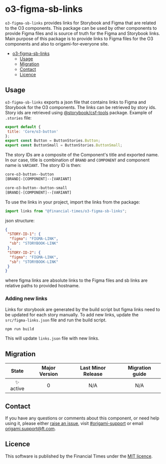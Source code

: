 # o3-figma-sb-links

`o3-figma-sb-links` provides links for Storybook and Figma that are related to the O3 components. This package can be used by other components to provide Figma files and is source of truth for the Figma and Storybook links. Main purpose of this package is to provide links to Figma files for the O3 components and also to origami-for-everyone site.

- [o3-figma-sb-links](#o3-figma-sb-links)
  - [Usage](#usage)
  - [Migration](#migration)
  - [Contact](#contact)
  - [Licence](#licence)

## Usage

`o3-figma-sb-links` exports a json file that contains links to Figma and Storybook for the O3 components. The links can be retrieved by story ids. Story ids are retrieved using [@storybook/csf-tools](https://www.npmjs.com/package/@storybook/csf-tools) package. Example of `.stories` file:

```jsx
export default {
 title: 'Core/o3-button'
};
export const Button = ButtonStories.Button;
export const ButtonSmall = ButtonStories.ButtonSmall;
```

The story IDs are a composite of the Component's title and exported name. In our case, title is combination of `BRAND` and `COMPONENT` and component name is `VARIANT`. The story ID is then:

```txt
core-o3-button--button
[BRAND]-[COMPONENT]--[VARIANT]

core-o3-button--button-small
[BRAND]-[COMPONENT]--[VARIANT]

```

To use the links in your project, import the links from the package:

```js
import links from "@financial-times/o3-figma-sb-links";
```

json structure:

```json
{
 "STORY-ID-1": {
  "figma": "FIGMA-LINK",
  "sb": "STORYBOOK-LINK"
 },
 "STORY-ID-2": {
  "figma": "FIGMA-LINK",
  "sb": "STORYBOOK-LINK"
 }
}
```

where figma links are absolute links to the Figma files and sb links are relative paths to provided hostname.

### Adding new links

Links for storybook are generated by the build script but figma links need to be updated for each story manually. To add new links, update the `src/figma-links.json` file and run the build script.

```bash
npm run build
```

This will update `links.json` file with new links.

## Migration

|   State   | Major Version | Last Minor Release | Migration guide |
| :-------: | :-----------: | :----------------: | :-------------: |
| ✨ active |       0       |        N/A         |       N/A       |

## Contact

If you have any questions or comments about this component, or need help using it, please either [raise an issue](https://github.com/Financial-Times/origami/issues/new?labels=o-buttons-experimental,components), visit [#origami-support](https://financialtimes.slack.com/messages/#origami-support/) or email [origami.support@ft.com](mailto:origami.support@ft.com).

## Licence

This software is published by the Financial Times under the [MIT licence](http://opensource.org/licenses/MIT).
